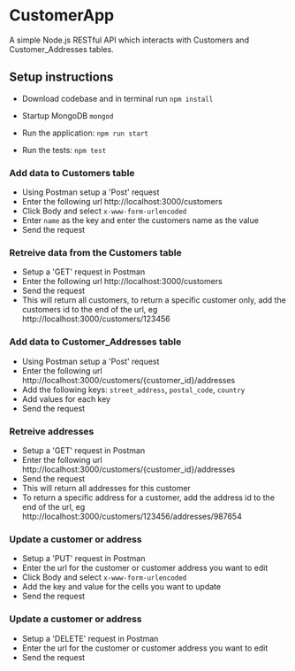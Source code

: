 # CustomerApp

A simple Node.js RESTful API which interacts with Customers and Customer_Addresses tables.

## Setup instructions

- Download codebase and in terminal run `npm install`
- Startup MongoDB `mongod`
- Run the application: `npm run start`

- Run the tests: `npm test`

### Add data to Customers table
- Using Postman setup a 'Post' request
- Enter the following url http://localhost:3000/customers
- Click Body and select `x-www-form-urlencoded`
- Enter `name` as the key and enter the customers name as the value
- Send the request

### Retreive data from the Customers table
- Setup a 'GET' request in Postman
- Enter the following url http://localhost:3000/customers
- Send the request
- This will return all customers, to return a specific customer only, add the customers id to the end of the url, eg http://localhost:3000/customers/123456

### Add data to Customer_Addresses table
- Using Postman setup a 'Post' request
- Enter the following url http://localhost:3000/customers/{customer_id}/addresses
- Add the following keys: `street_address`, `postal_code`, `country`
- Add values for each key
- Send the request

### Retreive addresses
- Setup a 'GET' request in Postman
- Enter the following url http://localhost:3000/customers/{customer_id}/addresses
- Send the request
- This will return all addresses for this customer
- To return a specific address for a customer, add the address id to the end of the url, eg http://localhost:3000/customers/123456/addresses/987654

### Update a customer or address
- Setup a 'PUT' request in Postman
- Enter the url for the customer or customer address you want to edit
- Click Body and select `x-www-form-urlencoded`
- Add the key and value for the cells you want to update
- Send the request

### Update a customer or address
- Setup a 'DELETE' request in Postman
- Enter the url for the customer or customer address you want to edit
- Send the request


